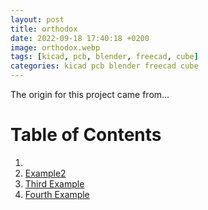 ```yaml
---
layout: post
title: orthodox
date: 2022-09-18 17:40:18 +0200
image: orthodox.webp
tags: [kicad, pcb, blender, freecad, cube] 
categories: kicad pcb blender freecad cube  
---
```


The origin for this project came from...

# Table of Contents
1. [](#example)
2. [Example2](#example2)
3. [Third Example](#third-example)
4. [Fourth Example](#fourth-examplehttpwwwfourthexamplecom)
